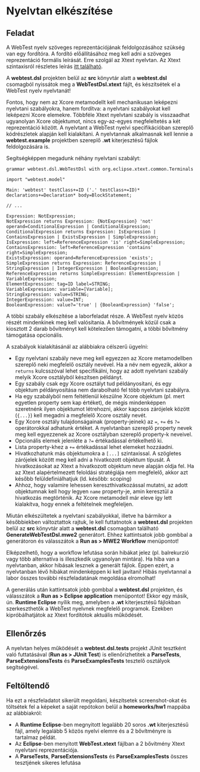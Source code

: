 # Nyelvtan elkészítése

## Feladat

A WebTest nyelv szöveges reprezentációjának feldolgozásához szükség van egy fordítóra. A fordító előállításához meg kell adni a szöveges reprezentáció formális leírását. Erre szolgál az Xtext nyelvtan. Az Xtext szintaxisról részletes leírás [itt található](https://eclipse.dev/Xtext/documentation/301_grammarlanguage.html).

A **webtest.dsl** projekten belül az **src** könyvtár alatt a **webtest.dsl** csomagból nyissátok meg a **WebTestDsl.xtext** fájlt, és készítsétek el a WebTest nyelv nyelvtanát!

Fontos, hogy nem az Xcore metamodellt kell mechanikusan leképezni nyelvtani szabályokra, hanem fordítva: a nyelvtani szabályokat kell leképezni Xcore elemekre. Többféle Xtext nyelvtani szabály is visszaadhat ugyanolyan Xcore objektumot, nincs egy-az-egyes megfeleltetés a két reprezentáció között. A nyelvtant a WebTest nyelvi specifikációban szereplő kódrészletek alapján kell kialakítani. A nyelvtannak alkalmasnak kell lennie a **webtest.example** projektben szereplő **.wt** kiterjesztésű fájlok feldolgozására is.

Segítségképpen megadunk néhány nyelvtani szabályt:

```
grammar webtest.dsl.WebTestDsl with org.eclipse.xtext.common.Terminals

import "webtest.model"

Main: 'webtest' testClass+=ID ('.' testClass+=ID)* declarations+=Declaration* body=BlockStatement;

// ...

Expression: NotExpression;
NotExpression returns Expression: {NotExpression} 'not' operand=ConditionalExpression | ConditionalExpression;
ConditionalExpression returns Expression: IsExpression | ContainsExpression | ExistsExpression | SimpleExpression;
IsExpression: left=ReferenceExpression 'is' right=SimpleExpression;
ContainsExpression: left=ReferenceExpression 'contains' right=SimpleExpression;
ExistsExpression: operand=ReferenceExpression 'exists';
SimpleExpression returns Expression: ReferenceExpression | StringExpression | IntegerExpression | BooleanExpression;
ReferenceExpression returns SimpleExpression: ElementExpression | VariableExpression;
ElementExpression: tag=ID label=STRING;
VariableExpression: variable=[Variable];
StringExpression: value=STRING;
IntegerExpression: value=INT;
BooleanExpression: value?='true' | {BooleanExpression} 'false';
```

A többi szabály elkészítése a laborfeladat része. A WebTest nyelv közös részét mindenkinek meg kell valósítania. A bővítmények közül csak a kiosztott 2 darab bővítményt kell kötelezően támogatni, a többi bővítmény támogatása opcionális.

A szabályok kialakításánál az alábbiakra célszerű ügyelni:

* Egy nyelvtani szabály neve meg kell egyezzen az Xcore metamodellben szereplő neki megfelelő osztály nevével. Ha a név nem egyezik, akkor a `returns` kulcsszóval lehet specifikálni, hogy az adott nyelvtani szabály melyik Xcore osztályból készítsen példányt.
* Egy szabály csak egy Xcore osztályt tud példányosítani, és egy objektum példányosítása nem darabolható fel több nyelvtani szabályra.
* Ha egy szabályból nem feltétlenül készülne Xcore objektum (pl. mert egyetlen property sem kap értéket), de mégis mindenképpen szeretnénk ilyen objektumot létrehozni, akkor kapcsos zárójelek között (`{...}`) kell megadni a megfelelő Xcore osztály nevét.
* Egy Xcore osztály tulajdonságainak (property-jeinek) az `=`, `+=` és `?=` operátorokkal adhatunk értéket. A nyelvtanban szereplő property nevek meg kell egyezzenek az Xcore osztályban szereplő property-k neveivel.
* Opcionális elemek jelenléte a `?=` értékadással értékelhető ki.
* Lista property-khez a `+=` értékadással lehet elemeket hozzáadni.
* Hivatkozhatunk más objektumokra a `[...]` szintaxissal. A szögletes zárójelek között meg kell adni a hivatkozott objektum típusát. A hivatkozásokat az Xtext a hivatkozott objektum neve alapján oldja fel. Ha az Xtext alapértelmezett feloldási stratégiája nem megfelelő, akkor azt később felüldefiniálhatjuk (ld. később: scoping)
* Ahhoz, hogy valamire lehessen kereszthivatkozással mutatni, az adott objektumnak kell hogy legyen `name` property-je, amin keresztül a hivatkozás megtörténik. Az Xcore metamodell már eleve így lett kialakítva, hogy ennek a feltételnek megfeleljen.

Miután elkészültetek a nyelvtani szabályokkal, illetve ha bármikor a későbbiekben változtattok rajtuk, le kell futtatnotok a **webtest.dsl** projekten belül az **src** könyvtár alatt a **webtest.dsl** csomagban található **GenerateWebTestDsl.mwe2** generátort. Ehhez kattintsatok jobb gombbal a generátoron és válasszátok a **Run as > MWE2 Workflow** menüpontot!

Elképzelhető, hogy a workflow lefutása során hibákat jelez (pl. balrekurzió vagy több alternatíva is illeszkedik ugyanolyan mintára). Ha hiba van a nyelvtanban, akkor hibásak lesznek a generált fájlok. Éppen ezért, a nyelvtanban lévő hibákat mindenképpen ki kell javítani! Hibás nyelvtannal a labor összes további részfeladatának megoldása elromolhat!

A generálás után kattintsatok jobb gombbal a **webtest.dsl** projekten, és válasszátok a **Run as > Eclipse application** menüpontot! Ekkor egy másik, ún. **Runtime Eclipse** nyílik meg, amelyben a **.wt** kiterjesztésű fájlokban szerkeszthetők a WebTest nyelvnek megfelelő programok. Ezekben kipróbálhatjátok az Xtext fordítótok aktuális működését.

## Ellenőrzés

A nyelvtan helyes működését a **webtest.dsl.tests** projekt JUnit tesztként való futtatásával (**Run as > JUnit Test**) is ellenőrizhetitek a **ParseTests**, **ParseExtensionsTests** és **ParseExamplesTests** tesztelő osztályok segítségével.

## Feltöltendő

Ha ezt a részfeladatot sikerült megoldani, készítsetek screenshot-okat és töltsétek fel a képeket a saját repótokon belül a **homeworks/hw1** mappába az alábbiakról:

* A **Runtime Eclipse**-ben megnyitott legalább 20 soros **.wt** kiterjesztésű fájl, amely legalább 5 közös nyelvi elemre és a 2 bővítményre is tartalmaz példát.
* Az **Eclipse**-ben menyitott **WebTest.xtext** fájlban a 2 bővítmény Xtext nyelvtani reprezentációja.
* A **ParseTests**, **ParseExtensionsTests** és **ParseExamplesTests** összes tesztjének sikeres lefutása
